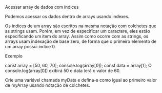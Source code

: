 Acessar array de dados com índices

Podemos acessar os dados dentro de arrays usando indexes.

Os índices de um array são escritos na mesma notação com colchetes que as strings usam. Porém, em vez de especificar um caractere, eles estão especificando um item do array. Assim como ocorre com as strings, os arrays usam indexação de base zero, de forma que o primeiro elemento de um array possui índice 0.


Exemplo

const array = [50, 60, 70];
console.log(array[0]);
const data = array[1];
O console.log(array[0]) exibirá 50 e data terá o valor de 60.

Crie uma variável chamada myData e defina-a como igual ao primeiro valor de myArray usando notação de colchetes.